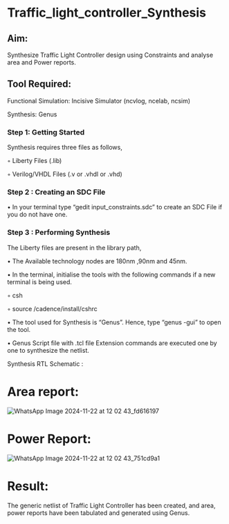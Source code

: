 # Traffic_light_controller_Synthesis

## Aim:

Synthesize Traffic Light Controller design using Constraints and analyse area and Power reports.

## Tool Required:

Functional Simulation: Incisive Simulator (ncvlog, ncelab, ncsim)

Synthesis: Genus

### Step 1: Getting Started

Synthesis requires three files as follows,

◦ Liberty Files (.lib)

◦ Verilog/VHDL Files (.v or .vhdl or .vhd)

### Step 2 : Creating an SDC File

•	In your terminal type “gedit input_constraints.sdc” to create an SDC File if you do not have one.

### Step 3 : Performing Synthesis

The Liberty files are present in the library path,

• The Available technology nodes are 180nm ,90nm and 45nm.

• In the terminal, initialise the tools with the following commands if a new terminal is being used.

◦ csh

◦ source /cadence/install/cshrc

• The tool used for Synthesis is “Genus”. Hence, type “genus -gui” to open the tool.

• Genus Script file with .tcl file Extension commands are executed one by one to synthesize the netlist.

Synthesis RTL Schematic :

# Area report:
![WhatsApp Image 2024-11-22 at 12 02 43_fd616197](https://github.com/user-attachments/assets/e860ba31-ba0d-441a-a294-49be21da34d1)

# Power Report:
![WhatsApp Image 2024-11-22 at 12 02 43_751cd9a1](https://github.com/user-attachments/assets/6e8983e5-4478-4dc8-b85e-7be58786f277)

# Result:

The generic netlist of Traffic Light Controller has been created, and area, power reports have been tabulated and generated using Genus.
